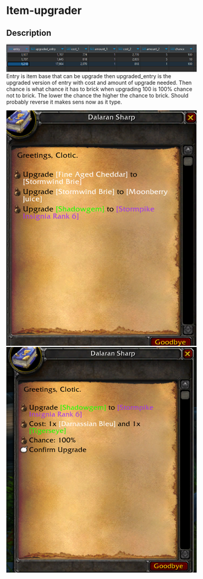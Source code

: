 # Item-upgrader

## Description
![Sql img](image.png)
Entry is item base that can be upgrade then upgraded_entry is the upgraded version of entry with cost and amount of upgrade needed. Then chance is what chance it has to brick when upgrading 100 is 100% chance not to brick. The lower the chance the higher the chance to brick. Should probably reverse it makes sens now as it type. 

![Alt text](image-1.png)
![Alt text](image-2.png)